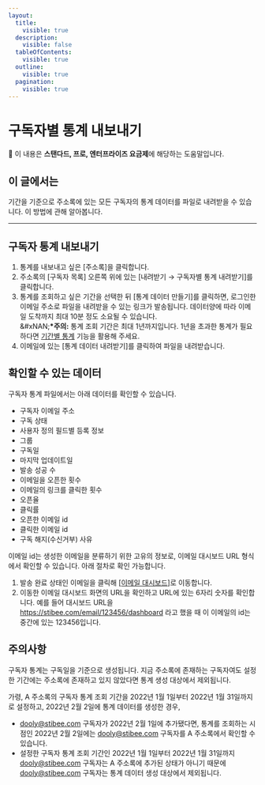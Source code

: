 ```yaml
---
layout:
  title:
    visible: true
  description:
    visible: false
  tableOfContents:
    visible: true
  outline:
    visible: true
  pagination:
    visible: true
---
```


# 구독자별 통계 내보내기

💬 이 내용은 **스탠다드, 프로, 엔터프라이즈 요금제**에 해당하는 도움말입니다.

## 이 글에서는 <a href="#h_01h9t1mqztxjj45748qz6f2bdx" id="h_01h9t1mqztxjj45748qz6f2bdx"></a>

기간을 기준으로 주소록에 있는 모든 구독자의 통계 데이터를 파일로 내려받을 수 있습니다. 이 방법에 관해 알아봅니다.

***

## 구독자 통계 내보내기 <a href="#h_01h9t1mqztmtzk1hqqh9fsg5e3" id="h_01h9t1mqztmtzk1hqqh9fsg5e3"></a>

1. 통계를 내보내고 싶은 \[주소록]을 클릭합니다.
2. 주소록의 \[구독자 목록] 오른쪽 위에 있는 \[내려받기 → 구독자별 통계 내려받기]를 클릭합니다.
3. 통계를 조회하고 싶은 기간을 선택한 뒤 \[통계 데이터 만들기]를 클릭하면, 로그인한 이메일 주소로 파일을 내려받을 수 있는 링크가 발송됩니다. 데이터양에 따라 이메일 도착까지 최대 10분 정도 소요될 수 있습니다.\
   &#xNAN;**\*주의:** 통계 조회 기간은 최대 1년까지입니다. 1년을 초과한 통계가 필요하다면 [기간별 통계](broken-reference) 기능을 활용해 주세요.
4. 이메일에 있는 \[통계 데이터 내려받기]를 클릭하여 파일을 내려받습니다.



## 확인할 수 있는 데이터 <a href="#h_01h9t1mqztphdc0p0b50gnnhtz" id="h_01h9t1mqztphdc0p0b50gnnhtz"></a>

구독자 통계 파일에서는 아래 데이터를 확인할 수 있습니다.

* 구독자 이메일 주소
* 구독 상태
* 사용자 정의 필드별 등록 정보
* 그룹
* 구독일
* 마지막 업데이트일
* 발송 성공 수
* 이메일을 오픈한 횟수
* 이메일의 링크를 클릭한 횟수
* 오픈율
* 클릭률
* 오픈한 이메일 id
* 클릭한 이메일 id
* 구독 해지(수신거부) 사유

이메일 id는 생성한 이메일을 분류하기 위한 고유의 정보로, 이메일 대시보드 URL 형식에서 확인할 수 있습니다. 아래 절차로 확인 가능합니다.

1. 발송 완료 상태인 이메일을 클릭해 \[[이메일 대시보드](../../email/analytics/email-statistics-dashboard.md#h_01gfme4xxd8489xmgbb7wy9067)]로 이동합니다.&#x20;
2. 이동한 이메일 대시보드 화면의 URL을 확인하고 URL에 있는 6자리 숫자를 확인합니다. 예를 들어 대시보드 URL을 https://stibee.com/email/123456/dashboard 라고 했을 때 이 이메일의 id는 중간에 있는 123456입니다.



## 주의사항 <a href="#h_f6cd77167c" id="h_f6cd77167c"></a>

구독자 통계는 구독일을 기준으로 생성됩니다. 지금 주소록에 존재하는 구독자여도 설정한 기간에는 주소록에 존재하고 있지 않았다면 통계 생성 대상에서 제외됩니다.&#x20;

가령, A 주소록의 구독자 통계 조회 기간을 2022년 1월 1일부터 2022년 1월 31일까지로 설정하고, 2022년 2월 2일에 통계 데이터를 생성한 경우,

* dooly@stibee.com 구독자가 2022년 2월 1일에 추가됐다면, 통계를 조회하는 시점인 2022년 2월 2일에는 dooly@stibee.com 구독자를 A 주소록에서 확인할 수 있습니다.
* 설정한 구독자 통계 조회 기간인 2022년 1월 1일부터 2022년 1월 31일까지 dooly@stibee.com 구독자는 A 주소록에 추가된 상태가 아니기 때문에 dooly@stibee.com 구독자는 통계 데이터 생성 대상에서 제외됩니다.
